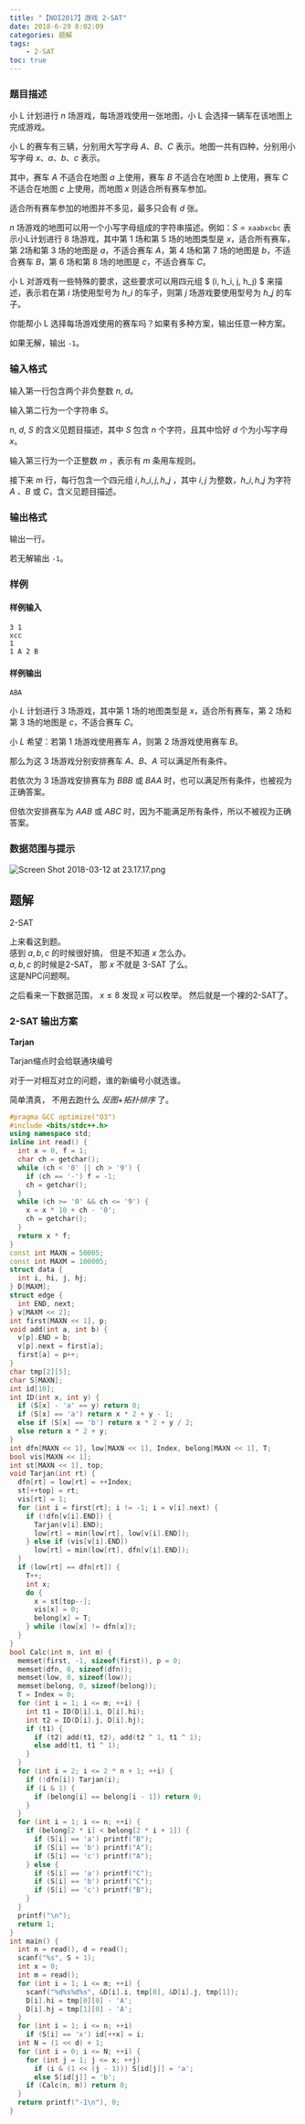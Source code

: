 ```yaml
---
title: "【NOI2017】游戏 2-SAT"
date: 2018-6-29 8:02:09
categories: 题解
tags: 
    - 2-SAT
toc: true
---
```


### 题目描述
小 L 计划进行 $n$ 场游戏，每场游戏使用一张地图，小 L 会选择一辆车在该地图上完成游戏。

小 L 的赛车有三辆，分别用大写字母 $A$、$B$、$C$ 表示。地图一共有四种，分别用小写字母 $x$、$a$、$b$、$c$ 表示。

其中，赛车 $A$ 不适合在地图 $a$ 上使用，赛车 $B$ 不适合在地图 $b$ 上使用，赛车 $C$ 不适合在地图 $c$ 上使用，而地图 $x$ 则适合所有赛车参加。

适合所有赛车参加的地图并不多见，最多只会有 $d$ 张。

$n$ 场游戏的地图可以用一个小写字母组成的字符串描述。例如：$S=\texttt{xaabxcbc}$ 表示小L计划进行 $8$ 场游戏，其中第 $1$ 场和第 $5$ 场的地图类型是 $x$，适合所有赛车，第 $2$场和第 $3$ 场的地图是 $a$，不适合赛车 $A$，第 $4$ 场和第 $7$ 场的地图是 $b$，不适合赛车 $B$，第 $6$ 场和第 $8$ 场的地图是 $c$，不适合赛车 $C$。

小 L 对游戏有一些特殊的要求，这些要求可以用四元组 $ (i, h\_i, j, h\_j) $ 来描述，表示若在第 $i$ 场使用型号为 $h\_i$ 的车子，则第 $j$ 场游戏要使用型号为 $h\_j$ 的车子。

你能帮小 L 选择每场游戏使用的赛车吗？如果有多种方案，输出任意一种方案。

如果无解，输出 `-1`。

### 输入格式
输入第一行包含两个非负整数 $n$, $d$。

输入第二行为一个字符串 $S$。

$n$, $d$, $S$ 的含义见题目描述，其中 $S$ 包含 $n$ 个字符，且其中恰好 $d$ 个为小写字母 $x$。

输入第三行为一个正整数 $m$ ，表示有 $m$ 条用车规则。

接下来 $m$ 行，每行包含一个四元组 $i,h\_i,j,h\_j$ ，其中 $i,j$ 为整数，$h\_i,h\_j$ 为字符 $A$ 、$B$ 或 $C$，含义见题目描述。

### 输出格式
输出一行。

若无解输出 `-1`。

### 样例
#### 样例输入
```plain
3 1
xcc
1
1 A 2 B
```

#### 样例输出
```plain
ABA
```

小 $L$ 计划进行 $3$ 场游戏，其中第 $1$ 场的地图类型是 $x$，适合所有赛车，第 $2$ 场和第 $3$ 场的地图是 $c$，不适合赛车 $C$。

小 $L$ 希望：若第 $1$ 场游戏使用赛车 $A$，则第 $2$ 场游戏使用赛车 $B$。

那么为这 $3$ 场游戏分别安排赛车 $A$、$B$、$A$ 可以满足所有条件。

若依次为 $3$ 场游戏安排赛车为 $BBB$ 或 $BAA$ 时，也可以满足所有条件，也被视为正确答案。

但依次安排赛车为 $AAB$ 或 $ABC$ 时，因为不能满足所有条件，所以不被视为正确答案。


### 数据范围与提示
![Screen Shot 2018-03-12 at 23.17.17.png](https://i.loli.net/2018/03/12/5aa65404270cd.png)

## 题解

2-SAT

上来看这到题。  
感到 $a,b,c$ 的时候很好搞， 但是不知道 $x$ 怎么办。  
$a, b, c$ 的时候是2-SAT， 那 $x$ 不就是 3-SAT 了么。  
这是NPC问题啊。  

之后看来一下数据范围， $x \le 8$ 发现 $x$ 可以枚举。 然后就是一个裸的2-SAT了。  

### 2-SAT 输出方案
**Tarjan**

Tarjan缩点时会给联通块编号

对于一对相互对立的问题，谁的新编号小就选谁。  

简单清真， 不用去跑什么 _反图+拓扑排序_ 了。

```c++
#pragma GCC optimize("O3")
#include <bits/stdc++.h>
using namespace std;
inline int read() {
  int x = 0, f = 1;
  char ch = getchar();
  while (ch < '0' || ch > '9') {
    if (ch == '-') f = -1;
    ch = getchar();
  }
  while (ch >= '0' && ch <= '9') {
    x = x * 10 + ch - '0';
    ch = getchar();
  }
  return x * f;
}
const int MAXN = 50005;
const int MAXM = 100005;
struct data {
  int i, hi, j, hj;
} D[MAXM];
struct edge {
  int END, next;
} v[MAXM << 2];
int first[MAXN << 1], p;
void add(int a, int b) {
  v[p].END = b;
  v[p].next = first[a];
  first[a] = p++;
}
char tmp[2][5];
char S[MAXN];
int id[10];
int ID(int x, int y) {
  if (S[x] - 'a' == y) return 0;
  if (S[x] == 'a') return x * 2 + y - 1;
  else if (S[x] == 'b') return x * 2 + y / 2;
  else return x * 2 + y;
}
int dfn[MAXN << 1], low[MAXN << 1], Index, belong[MAXN << 1], T;
bool vis[MAXN << 1];
int st[MAXN << 1], top;
void Tarjan(int rt) {
  dfn[rt] = low[rt] = ++Index;
  st[++top] = rt;
  vis[rt] = 1;
  for (int i = first[rt]; i != -1; i = v[i].next) {
    if (!dfn[v[i].END]) {
      Tarjan(v[i].END);
      low[rt] = min(low[rt], low[v[i].END]);
    } else if (vis[v[i].END])
      low[rt] = min(low[rt], dfn[v[i].END]);
  }
  if (low[rt] == dfn[rt]) {
    T++;
    int x;
    do {
      x = st[top--];
      vis[x] = 0;
      belong[x] = T;
    } while (low[x] != dfn[x]);
  }
}
bool Calc(int n, int m) {
  memset(first, -1, sizeof(first)), p = 0;
  memset(dfn, 0, sizeof(dfn));
  memset(low, 0, sizeof(low));
  memset(belong, 0, sizeof(belong));
  T = Index = 0;
  for (int i = 1; i <= m; ++i) {
    int t1 = ID(D[i].i, D[i].hi);
    int t2 = ID(D[i].j, D[i].hj);
    if (t1) {
      if (t2) add(t1, t2), add(t2 ^ 1, t1 ^ 1);
      else add(t1, t1 ^ 1);
    }
  }
  for (int i = 2; i <= 2 * n + 1; ++i) {
    if (!dfn[i]) Tarjan(i);
    if (i & 1) {
      if (belong[i] == belong[i - 1]) return 0;
    }
  }
  for (int i = 1; i <= n; ++i) {
    if (belong[2 * i] < belong[2 * i + 1]) {
      if (S[i] == 'a') printf("B");
      if (S[i] == 'b') printf("A");
      if (S[i] == 'c') printf("A");
    } else {
      if (S[i] == 'a') printf("C");
      if (S[i] == 'b') printf("C");
      if (S[i] == 'c') printf("B");
    }
  }
  printf("\n");
  return 1;
}
int main() {
  int n = read(), d = read();
  scanf("%s", S + 1);
  int x = 0;
  int m = read();
  for (int i = 1; i <= m; ++i) {
    scanf("%d%s%d%s", &D[i].i, tmp[0], &D[i].j, tmp[1]);
    D[i].hi = tmp[0][0] - 'A';
    D[i].hj = tmp[1][0] - 'A';
  }
  for (int i = 1; i <= n; ++i)
    if (S[i] == 'x') id[++x] = i;
  int N = (1 << d) + 1;
  for (int i = 0; i <= N; ++i) {
    for (int j = 1; j <= x; ++j)
      if (i & (1 << (j - 1))) S[id[j]] = 'a';
      else S[id[j]] = 'b';
    if (Calc(n, m)) return 0;
  }
  return printf("-1\n"), 0;
}
```